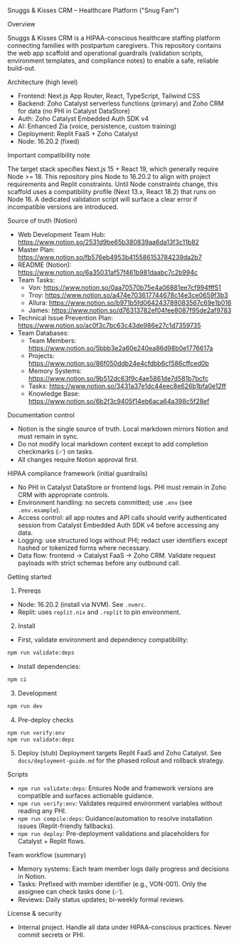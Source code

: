 Snuggs & Kisses CRM – Healthcare Platform ("Snug Fam")

Overview

Snuggs & Kisses CRM is a HIPAA-conscious healthcare staffing platform connecting families with postpartum caregivers. This repository contains the web app scaffold and operational guardrails (validation scripts, environment templates, and compliance notes) to enable a safe, reliable build-out.

Architecture (high level)

- Frontend: Next.js App Router, React, TypeScript, Tailwind CSS
- Backend: Zoho Catalyst serverless functions (primary) and Zoho CRM for data (no PHI in Catalyst DataStore)
- Auth: Zoho Catalyst Embedded Auth SDK v4
- AI: Enhanced Zia (voice, persistence, custom training)
- Deployment: Replit FaaS + Zoho Catalyst
- Node: 16.20.2 (fixed)

Important compatibility note

The target stack specifies Next.js 15 + React 19, which generally require Node >= 18. This repository pins Node to 16.20.2 to align with project requirements and Replit constraints. Until Node constraints change, this scaffold uses a compatibility profile (Next 13.x, React 18.2) that runs on Node 16. A dedicated validation script will surface a clear error if incompatible versions are introduced.

Source of truth (Notion)

- Web Development Team Hub: https://www.notion.so/2531d9be65b380839aa6da13f3c11b82
- Master Plan: https://www.notion.so/fb576eb4953b415586153784239da2b7
- README (Notion): https://www.notion.so/6a35031af57f461b981daabc7c2b994c
- Team Tasks: 
  - Von: https://www.notion.so/0aa70570b75e4a06881ee7cf994fff51
  - Troy: https://www.notion.so/a474e703617744678c14e3ce0659f3b3
  - Allura: https://www.notion.so/b971b5fd064243788083567c69e1b016
  - James: https://www.notion.so/d76313782ef04fee8087f95de2af9783
- Technical Issue Prevention Plan: https://www.notion.so/ac0f3c7bc63c43de986e27c1d7359735
- Team Databases:
  - Team Members: https://www.notion.so/5bbb3e2a60e240ea86d98b0e1776617a
  - Projects: https://www.notion.so/86f050ddb24e4cfdbb6cf586cffced0b
  - Memory Systems: https://www.notion.so/9b512dc63f9c4ae5861de7d581b7bcfc
  - Tasks: https://www.notion.so/3431a37e1dc44eec8e626b1bfa0e12ff
  - Knowledge Base: https://www.notion.so/6b2f3c9405f14eb6aca64a398c5f28ef

Documentation control

- Notion is the single source of truth. Local markdown mirrors Notion and must remain in sync.
- Do not modify local markdown content except to add completion checkmarks (✅) on tasks.
- All changes require Notion approval first.

HIPAA compliance framework (initial guardrails)

- No PHI in Catalyst DataStore or frontend logs. PHI must remain in Zoho CRM with appropriate controls.
- Environment handling: no secrets committed; use `.env` (see `.env.example`).
- Access control: all app routes and API calls should verify authenticated session from Catalyst Embedded Auth SDK v4 before accessing any data.
- Logging: use structured logs without PHI; redact user identifiers except hashed or tokenized forms where necessary.
- Data flow: frontend → Catalyst FaaS → Zoho CRM. Validate request payloads with strict schemas before any outbound call.

Getting started

1) Prereqs
- Node: 16.20.2 (install via NVM). See `.nvmrc`.
- Replit: uses `replit.nix` and `.replit` to pin environment.

2) Install
- First, validate environment and dependency compatibility:
```bash
npm run validate:deps
```
- Install dependencies:
```bash
npm ci
```

3) Development
```bash
npm run dev
```

4) Pre-deploy checks
```bash
npm run verify:env
npm run validate:deps
```

5) Deploy (stub)
Deployment targets Replit FaaS and Zoho Catalyst. See `docs/deployment-guide.md` for the phased rollout and rollback strategy.

Scripts

- `npm run validate:deps`: Ensures Node and framework versions are compatible and surfaces actionable guidance.
- `npm run verify:env`: Validates required environment variables without reading any PHI.
- `npm run compile:deps`: Guidance/automation to resolve installation issues (Replit-friendly fallbacks).
- `npm run deploy`: Pre-deployment validations and placeholders for Catalyst + Replit flows.

Team workflow (summary)

- Memory systems: Each team member logs daily progress and decisions in Notion.
- Tasks: Prefixed with member identifier (e.g., VON-001). Only the assignee can check tasks done (✅).
- Reviews: Daily status updates; bi-weekly formal reviews.

License & security

- Internal project. Handle all data under HIPAA-conscious practices. Never commit secrets or PHI.



